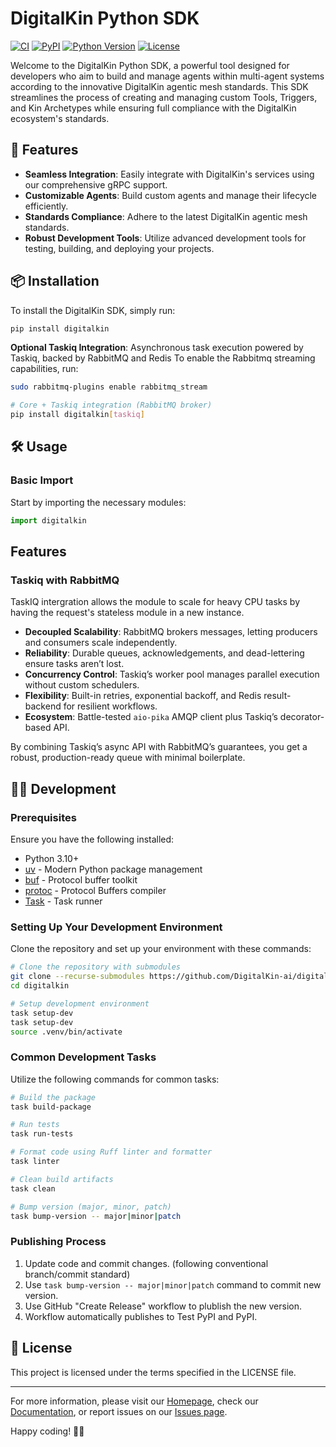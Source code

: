 # DigitalKin Python SDK

[![CI](https://github.com/DigitalKin-ai/digitalkin/actions/workflows/ci.yml/badge.svg)](https://github.com/DigitalKin-ai/digitalkin/actions/workflows/ci.yml)
[![PyPI](https://img.shields.io/pypi/v/digitalkin.svg)](https://pypi.org/project/digitalkin/)
[![Python Version](https://img.shields.io/pypi/pyversions/digitalkin.svg)](https://pypi.org/project/digitalkin/)
[![License](https://img.shields.io/github/license/DigitalKin-ai/digitalkin)](https://github.com/DigitalKin-ai/digitalkin/blob/main/LICENSE)

Welcome to the DigitalKin Python SDK, a powerful tool designed for developers
who aim to build and manage agents within multi-agent systems according to the
innovative DigitalKin agentic mesh standards. This SDK streamlines the process
of creating and managing custom Tools, Triggers, and Kin Archetypes while
ensuring full compliance with the DigitalKin ecosystem's standards.

## 🚀 Features

- **Seamless Integration**: Easily integrate with DigitalKin's services using
  our comprehensive gRPC support.
- **Customizable Agents**: Build custom agents and manage their lifecycle
  efficiently.
- **Standards Compliance**: Adhere to the latest DigitalKin agentic mesh
  standards.
- **Robust Development Tools**: Utilize advanced development tools for testing,
  building, and deploying your projects.

## 📦 Installation

To install the DigitalKin SDK, simply run:

```bash
pip install digitalkin
```

**Optional Taskiq Integration**: Asynchronous task execution powered by Taskiq, backed by RabbitMQ and Redis
To enable the Rabbitmq streaming capabilities, run:

```sh
sudo rabbitmq-plugins enable rabbitmq_stream

# Core + Taskiq integration (RabbitMQ broker)
pip install digitalkin[taskiq]
```

## 🛠️ Usage

### Basic Import

Start by importing the necessary modules:

```python
import digitalkin
```

## Features

### Taskiq with RabbitMQ

TaskIQ intergration allows the module to scale for heavy CPU tasks by having the request's stateless module in a new instance.

- **Decoupled Scalability**: RabbitMQ brokers messages, letting producers and consumers scale independently.
- **Reliability**: Durable queues, acknowledgements, and dead-lettering ensure tasks aren’t lost.
- **Concurrency Control**: Taskiq’s worker pool manages parallel execution without custom schedulers.
- **Flexibility**: Built-in retries, exponential backoff, and Redis result-backend for resilient workflows.
- **Ecosystem**: Battle-tested `aio-pika` AMQP client plus Taskiq’s decorator-based API.

By combining Taskiq’s async API with RabbitMQ’s guarantees, you get a robust, production-ready queue with minimal boilerplate.

## 👷‍♂️ Development

### Prerequisites

Ensure you have the following installed:

- Python 3.10+
- [uv](https://astral.sh/uv) - Modern Python package management
- [buf](https://buf.build/docs/installation) - Protocol buffer toolkit
- [protoc](https://grpc.io/docs/protoc-installation/) - Protocol Buffers
  compiler
- [Task](https://taskfile.dev/) - Task runner

### Setting Up Your Development Environment

Clone the repository and set up your environment with these commands:

```bash
# Clone the repository with submodules
git clone --recurse-submodules https://github.com/DigitalKin-ai/digitalkin.git
cd digitalkin

# Setup development environment
task setup-dev
task setup-dev
source .venv/bin/activate
```

### Common Development Tasks

Utilize the following commands for common tasks:

```bash
# Build the package
task build-package

# Run tests
task run-tests

# Format code using Ruff linter and formatter
task linter

# Clean build artifacts
task clean

# Bump version (major, minor, patch)
task bump-version -- major|minor|patch
```

### Publishing Process

1. Update code and commit changes. (following conventional branch/commit
   standard)
2. Use `task bump-version -- major|minor|patch` command to commit new version.
3. Use GitHub "Create Release" workflow to plublish the new version.
4. Workflow automatically publishes to Test PyPI and PyPI.

## 📄 License

This project is licensed under the terms specified in the LICENSE file.

---

For more information, please visit our
[Homepage](https://github.com/DigitalKin-ai/digitalkin), check our
[Documentation](https://github.com/DigitalKin-ai/digitalkin), or report issues
on our [Issues page](https://github.com/DigitalKin-ai/digitalkin/issues).

Happy coding! 🎉🚀
